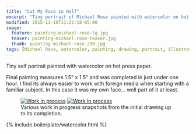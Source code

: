 ```yaml
---
title: "Cut My Face in Half"
excerpt: "Tiny portrait of Michael Rose painted with watercolor on hot press paper."
modified: 2015-11-16T11:22:18-05:00
image: 
  feature: painting-michael-rose-lg.jpg
  teaser: painting-michael-rose-teaser.jpg
  thumb: painting-michael-rose-250.jpg
tags: [Michael Rose, watercolor, painting, drawing, portrait, illustration]
---
```


Tiny self portrait painted with watercolor on hot press paper.

Final painting measures 1.5\" x 1.5\" and was completed in just under one hour. I find its always easier to work with foreign media when starting with a familiar subject. In this case it was my own face... well part of it at least.

<figure class="half">
  <a href="{{ site.url }}/assets/images/painting-michael-rose-process-1-lg.jpg"><img src="{{ site.url }}/assets/images/painting-michael-rose-process-1-600.jpg" alt="Work in process"></a>
  <a href="{{ site.url }}/assets/images/painting-michael-rose-process-2-lg.jpg"><img src="{{ site.url }}/assets/images/painting-michael-rose-process-2-600.jpg" alt="Work in process"></a>
  <figcaption>Various work in progress snapshots from the initial drawing up to its completion.</figcaption>
</figure>

{% include boilerplate/watercolor.html %}
